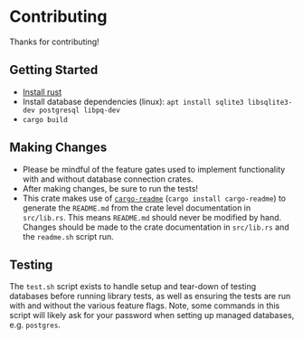 
# Contributing

Thanks for contributing!


## Getting Started

- [Install rust](https://www.rust-lang.org/en-US/install.html)
- Install database dependencies (linux): `apt install sqlite3 libsqlite3-dev postgresql libpq-dev`
- `cargo build`


## Making Changes

- Please be mindful of the feature gates used to implement functionality with and without database connection crates.
- After making changes, be sure to run the tests!
- This crate makes use of [`cargo-readme`](https://github.com/livioribeiro/cargo-readme) (`cargo install cargo-readme`)
  to generate the `README.md` from the crate level documentation in `src/lib.rs`.
  This means `README.md` should never be modified by hand.
  Changes should be made to the crate documentation in `src/lib.rs` and the `readme.sh` script run.


## Testing

The `test.sh` script exists to handle setup and tear-down of testing databases before running library tests,
as well as ensuring the tests are run with and without the various feature flags.
Note, some commands in this script will likely ask for your password when setting up managed databases, e.g. `postgres`.

